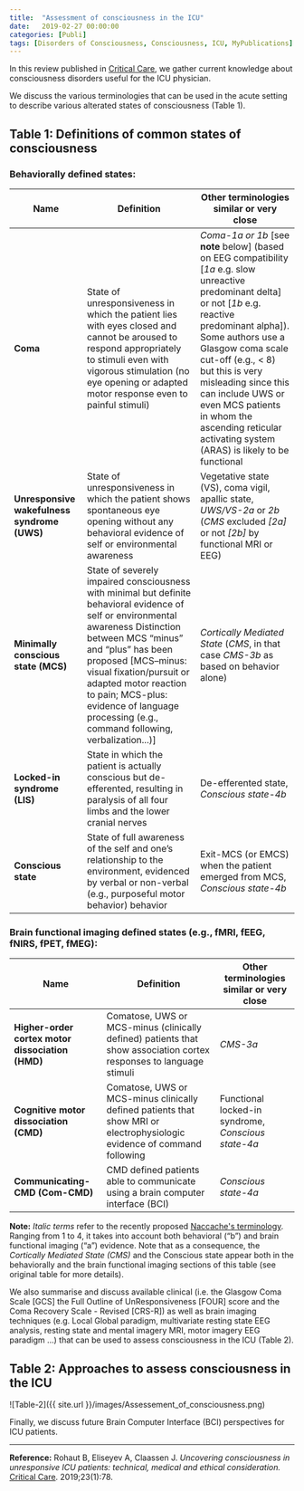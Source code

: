 ```yaml
---
title:  "Assessment of consciousness in the ICU"
date:   2019-02-27 00:00:00
categories: [Publi]
tags: [Disorders of Consciousness, Consciousness, ICU, MyPublications]
---
```


In this review published in [Critical Care](https://doi.org/10.1186/s13054-019-2370-4), we gather current knowledge about consciousness disorders useful for the ICU physician.

We discuss the various terminologies that can be used in the acute setting to describe various alterated states of consciousness (Table 1).

## Table 1: Definitions of common states of consciousness
### Behaviorally defined states:

|      Name        |  Definition           | Other terminologies similar or very close|
| ---------------- | --------------------- | ---------------------------------------- |
| **Coma**    |   State of unresponsiveness in which the patient lies with eyes closed and cannot be aroused to respond appropriately to stimuli even with vigorous stimulation (no eye opening or adapted motor response even to painful stimuli)   |   *Coma-1a or 1b* [see **note** below] (based on EEG compatibility [*1a* e.g. slow unreactive predominant delta] or not [*1b* e.g. reactive predominant alpha]). Some authors use a Glasgow coma scale cut-off (e.g., < 8) but this is very misleading since this can include UWS or even MCS patients in whom the ascending reticular activating system (ARAS) is likely to be functional|
|**Unresponsive wakefulness syndrome (UWS)**  |   State of unresponsiveness in which the patient shows spontaneous eye opening without any behavioral evidence of self or environmental awareness|Vegetative state (VS), coma vigil, apallic state, *UWS/VS-2a* or *2b* (*CMS* excluded *[2a]* or not *[2b]* by functional MRI or EEG)|
|**Minimally conscious state (MCS)** |   State of severely impaired consciousness with minimal but definite behavioral evidence of self or environmental awareness Distinction between MCS “minus” and “plus” has been proposed [MCS–minus: visual fixation/pursuit or adapted motor reaction to pain; MCS-plus: evidence of language processing (e.g., command following, verbalization...)]  |   *Cortically Mediated State* (*CMS*, in that case *CMS-3b* as based on behavior alone)|
|**Locked-in syndrome (LIS)**|   State in which the patient is actually conscious but de- efferented, resulting in paralysis of all four limbs and the lower cranial nerves   |   De-efferented state, *Conscious state-4b*|
|**Conscious state**   |   State of full awareness of the self and one’s relationship to the environment, evidenced by verbal or non-verbal (e.g., purposeful motor behavior) behavior   |   Exit-MCS (or EMCS) when the patient emerged from MCS, *Conscious state-4b*|


### Brain functional imaging defined states (e.g., fMRI, fEEG, fNIRS, fPET, fMEG):

|      Name        |  Definition           | Other terminologies similar or very close|
| ---------------- | --------------------- | ---------------------------------------- |
| **Higher-order cortex motor dissociation (HMD)**    |   Comatose, UWS or MCS-minus (clinically defined) patients that show association cortex responses to language stimuli|   *CMS-3a*|
| **Cognitive motor dissociation (CMD)**    |  Comatose, UWS or MCS-minus clinically defined patients that show MRI or electrophysiologic evidence of command following  |  Functional locked-in syndrome, *Conscious state-4a*|
| **Communicating-CMD (Com-CMD)**    |  CMD defined patients able to communicate using a brain computer interface (BCI)  |  *Conscious state-4a*|

**Note:** *Italic terms* refer to the recently proposed [Naccache's terminology](https://doi.org/10.1093/brain/awx324). Ranging from 1 to 4, it takes into account both behavioral (“b”) and brain functional imaging (“a”) evidence. Note that as a consequence, the *Cortically Mediated State (CMS)* and the Conscious state appear both in the behaviorally and the brain functional imaging sections of this table (see original table for more details).


We also summarise and discuss available clinical (i.e. the Glasgow Coma Scale [GCS] the Full Outline of UnResponsiveness [FOUR] score and the Coma Recovery Scale - Revised [CRS-R]) as well as brain imaging techniques (e.g. Local Global paradigm, multivariate resting state EEG analysis, resting state and mental imagery MRI, motor imagery EEG paradigm ...) that can be used to assess consciousness in the ICU (Table 2).

## Table 2: Approaches to assess consciousness in the ICU
![Table-2]({{ site.url }}/images/Assessement_of_consciousness.png)


Finally, we discuss future Brain Computer Interface (BCI) perspectives for ICU patients.


---
**Reference:** Rohaut B, Eliseyev A, Claassen J. *Uncovering consciousness in unresponsive ICU patients: technical, medical and ethical consideration.* [Critical Care](https://doi.org/10.1186/s13054-019-2370-4). 2019;23(1):78.


<script type="text/javascript">
  reddit_url = "https://doi.org/10.1186/s13054-019-2370-4";
  reddit_title = "Uncovering consciousness in unresponsive ICU patients: technical, medical and ethical consideration";
  reddit_newwindow='1';
</script>
<script type="text/javascript" src="//www.redditstatic.com/button/button3.js"></script>

<script type='text/javascript' src='https://d1bxh8uas1mnw7.cloudfront.net/assets/embed.js'></script>
<div data-badge-popover="right" class='altmetric-embed' data-badge-type='donut' data-hide-less-than='1' data-doi="/10.1186/s13054-019-2370-4"></div>
